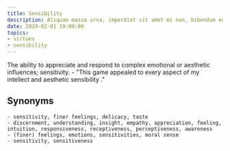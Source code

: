 ```yaml
---
title: Sensibility
description: Aliquam massa urna, imperdiet sit amet mi non, bibendum euismod est.
date: 2019-02-01 19:00:00
topics: 
- virtues
- sensibility
---
```


The ability to appreciate and respond to complex emotional or aesthetic
influences; sensitivity.
	- "This game appealed to every aspect of my intellect and aesthetic
	  sensibility ."

## Synonyms
	- sensitivity, finer feelings, delicacy, taste
	- discernment, understanding, insight, empathy, appreciation, feeling, intuition, responsiveness, receptiveness, perceptiveness, awareness
	- (finer) feelings, emotions, sensitivities, moral sense
	- sensitivity, sensitiveness

